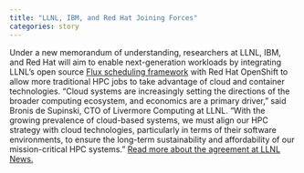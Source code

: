 ```yaml
---
title: "LLNL, IBM, and Red Hat Joining Forces"
categories: story
---
```


Under a new memorandum of understanding, researchers at LLNL, IBM, and Red Hat will aim to enable next-generation workloads by integrating LLNL’s open source [Flux scheduling framework](http://flux-framework.org/) with Red Hat OpenShift to allow more traditional HPC jobs to take advantage of cloud and container technologies. “Cloud systems are increasingly setting the directions of the broader computing ecosystem, and economics are a primary driver,” said Bronis de Supinski, CTO of Livermore Computing at LLNL. “With the growing prevalence of cloud-based systems, we must align our HPC strategy with cloud technologies, particularly in terms of their software environments, to ensure the long-term sustainability and affordability of our mission-critical HPC systems.” [Read more about the agreement at LLNL News.](https://www.llnl.gov/news/llnl-ibm-and-red-hat-joining-forces-explore-standardized-hpc-resource-management-interface)
